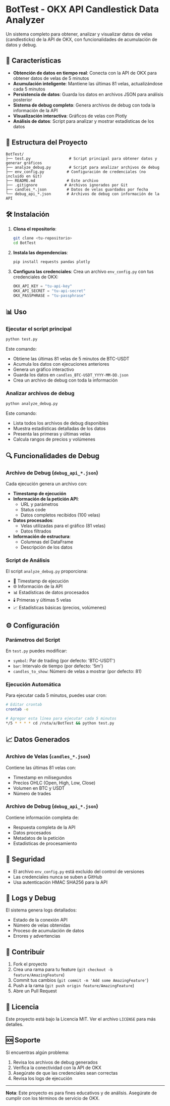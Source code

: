 # BotTest - OKX API Candlestick Data Analyzer

Un sistema completo para obtener, analizar y visualizar datos de velas (candlesticks) de la API de OKX, con funcionalidades de acumulación de datos y debug.

## 🚀 Características

- **Obtención de datos en tiempo real**: Conecta con la API de OKX para obtener datos de velas de 5 minutos
- **Acumulación inteligente**: Mantiene las últimas 81 velas, actualizándose cada 5 minutos
- **Persistencia de datos**: Guarda los datos en archivos JSON para análisis posterior
- **Sistema de debug completo**: Genera archivos de debug con toda la información de la API
- **Visualización interactiva**: Gráficos de velas con Plotly
- **Análisis de datos**: Script para analizar y mostrar estadísticas de los datos

## 📁 Estructura del Proyecto

```
BotTest/
├── test.py                 # Script principal para obtener datos y generar gráficos
├── analyze_debug.py        # Script para analizar archivos de debug
├── env_config.py          # Configuración de credenciales (no incluido en Git)
├── README.md              # Este archivo
├── .gitignore            # Archivos ignorados por Git
├── candles_*.json         # Datos de velas guardados por fecha
└── debug_api_*.json       # Archivos de debug con información de la API
```

## 🛠️ Instalación

1. **Clona el repositorio**:
   ```bash
   git clone <tu-repositorio>
   cd BotTest
   ```

2. **Instala las dependencias**:
   ```bash
   pip install requests pandas plotly
   ```

3. **Configura las credenciales**:
   Crea un archivo `env_config.py` con tus credenciales de OKX:
   ```python
   OKX_API_KEY = "tu-api-key"
   OKX_API_SECRET = "tu-api-secret"
   OKX_PASSPHRASE = "tu-passphrase"
   ```

## 📊 Uso

### Ejecutar el script principal

```bash
python test.py
```

Este comando:
- Obtiene las últimas 81 velas de 5 minutos de BTC-USDT
- Acumula los datos con ejecuciones anteriores
- Genera un gráfico interactivo
- Guarda los datos en `candles_BTC-USDT_YYYY-MM-DD.json`
- Crea un archivo de debug con toda la información

### Analizar archivos de debug

```bash
python analyze_debug.py
```

Este comando:
- Lista todos los archivos de debug disponibles
- Muestra estadísticas detalladas de los datos
- Presenta las primeras y últimas velas
- Calcula rangos de precios y volúmenes

## 🔍 Funcionalidades de Debug

### Archivo de Debug (`debug_api_*.json`)

Cada ejecución genera un archivo con:
- **Timestamp de ejecución**
- **Información de la petición API**:
  - URL y parámetros
  - Status code
  - Datos completos recibidos (100 velas)
- **Datos procesados**:
  - Velas utilizadas para el gráfico (81 velas)
  - Datos filtrados
- **Información de estructura**:
  - Columnas del DataFrame
  - Descripción de los datos

### Script de Análisis

El script `analyze_debug.py` proporciona:
- 📅 Timestamp de ejecución
- 🌐 Información de la API
- 📊 Estadísticas de datos procesados
- 🕯️ Primeras y últimas 5 velas
- 📈 Estadísticas básicas (precios, volúmenes)

## ⚙️ Configuración

### Parámetros del Script

En `test.py` puedes modificar:
- `symbol`: Par de trading (por defecto: 'BTC-USDT')
- `bar`: Intervalo de tiempo (por defecto: '5m')
- `candles_to_show`: Número de velas a mostrar (por defecto: 81)

### Ejecución Automática

Para ejecutar cada 5 minutos, puedes usar cron:

```bash
# Editar crontab
crontab -e

# Agregar esta línea para ejecutar cada 5 minutos
*/5 * * * * cd /ruta/a/BotTest && python test.py
```

## 📈 Datos Generados

### Archivo de Velas (`candles_*.json`)

Contiene las últimas 81 velas con:
- Timestamp en milisegundos
- Precios OHLC (Open, High, Low, Close)
- Volumen en BTC y USDT
- Número de trades

### Archivo de Debug (`debug_api_*.json`)

Contiene información completa de:
- Respuesta completa de la API
- Datos procesados
- Metadatos de la petición
- Estadísticas de procesamiento

## 🔐 Seguridad

- El archivo `env_config.py` está excluido del control de versiones
- Las credenciales nunca se suben a GitHub
- Usa autenticación HMAC SHA256 para la API

## 📝 Logs y Debug

El sistema genera logs detallados:
- Estado de la conexión API
- Número de velas obtenidas
- Proceso de acumulación de datos
- Errores y advertencias

## 🤝 Contribuir

1. Fork el proyecto
2. Crea una rama para tu feature (`git checkout -b feature/AmazingFeature`)
3. Commit tus cambios (`git commit -m 'Add some AmazingFeature'`)
4. Push a la rama (`git push origin feature/AmazingFeature`)
5. Abre un Pull Request

## 📄 Licencia

Este proyecto está bajo la Licencia MIT. Ver el archivo `LICENSE` para más detalles.

## 🆘 Soporte

Si encuentras algún problema:
1. Revisa los archivos de debug generados
2. Verifica la conectividad con la API de OKX
3. Asegúrate de que las credenciales sean correctas
4. Revisa los logs de ejecución

---

**Nota**: Este proyecto es para fines educativos y de análisis. Asegúrate de cumplir con los términos de servicio de OKX. 
